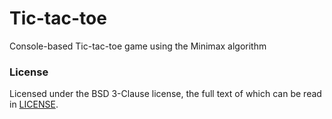 # Tic-tac-toe

Console-based Tic-tac-toe game using the Minimax algorithm

### License

Licensed under the BSD 3-Clause license, the full text of which can be read in [LICENSE](LICENSE).
